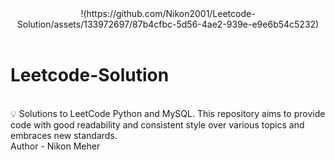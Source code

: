 <center>!(https://github.com/Nikon2001/Leetcode-Solution/assets/133972697/87b4cfbc-5d56-4ae2-939e-e9e6b54c5232)</center>
<br>
<h1>Leetcode-Solution</h1>
<br>
💡 Solutions to LeetCode Python and MySQL. This repository aims to provide code with good readability and consistent style over various topics and embraces new standards.
<br>
Author - Nikon Meher

